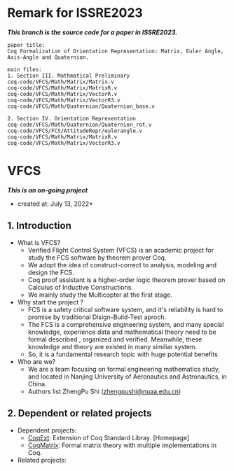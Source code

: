 # Remark for ISSRE2023

***This branch is the source code for a paper in ISSRE2023.***

```text
paper title:
Coq Formalization of Orientation Representation: Matrix, Euler Angle, Axis-Angle and Quaternion.

main files:
1. Section III. Mathmatical Preliminary
coq-code/VFCS/Math/Matrix/Matrix.v
coq-code/VFCS/Math/Matrix/MatrixR.v
coq-code/VFCS/Math/Matrix/VectorR.v
coq-code/VFCS/Math/Matrix/VectorR3.v
coq-code/VFCS/Math/Quaternion/Quaternion_base.v

2. Section IV. Orientation Representation
coq-code/VFCS/Math/Quaternion/Quaternion_rot.v
coq-code/VFCS/FCS/AttitudeRepr/eulerangle.v
coq-code/VFCS/Math/Matrix/MatrixR.v
coq-code/VFCS/Math/Matrix/VectorR3.v

```

# VFCS

***This is an on-going project***
* created at: July 13, 2022*


## 1. Introduction
* What is VFCS?
  * Verified Flight Control System (VFCS) is an academic project for study the FCS software by theorem prover Coq.
  * We adopt the idea of construct-correct to analysis, modeling and design the FCS.
  * Coq proof assistant is a higher-order logic theorem prover based on Calculus of Inductive Constructions.
  * We mainly study the Multicopter at the first stage.
* Why start the project ?
  * FCS is a safety critical software system, and it's reliability is hard to promise by traditional Disign-Build-Test aproch.
  * The FCS is a comprehensive engineering system, and many special knowledge, experience data and mathematical theory need to be formal described , organized and verified. Meanwhile, these knowledge and theory are existed in many similiar system. 
  * So, it is a fundamental research topic with huge potential benefits
* Who are we?
  * We are a team focusing on formal engineering mathematics study, and located in Nanjing University of  Aeronautics and Astronautics, in China.
  * Authors list
	ZhengPu Shi (zhengpushi@nuaa.edu.cn) 

## 2. Dependent or related projects
* Dependent projects:
  * [CoqExt](https://github.com/zhengpushi/CoqExt): Extension of Coq Standard Libray. [Homepage]
  * [CoqMatrix](https://github.com/zhengpushi/CoqMatrix): Formal matrix theory with multiple implementations in Coq.
* Related projects:
